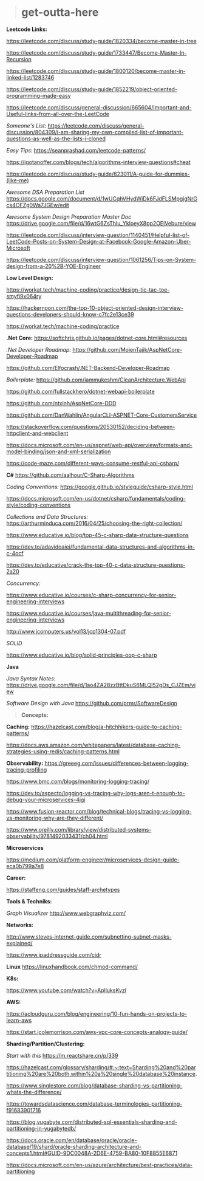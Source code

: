 > # get-outta-here

**Leetcode Links:**

https://leetcode.com/discuss/study-guide/1820334/become-master-in-tree

https://leetcode.com/discuss/study-guide/1733447/Become-Master-In-Recursion

https://leetcode.com/discuss/study-guide/1800120/become-master-in-linked-list/1283746

https://leetcode.com/discuss/study-guide/1852219/object-oriented-programming-made-easy

https://leetcode.com/discuss/general-discussion/665604/Important-and-Useful-links-from-all-over-the-LeetCode

_Someone's List:_
https://leetcode.com/discuss/general-discussion/804309/i-am-sharing-my-own-compiled-list-of-important-questions-as-well-as-the-lists-i-cloned

_Easy Tips:_
https://seanprashad.com/leetcode-patterns/

https://igotanoffer.com/blogs/tech/algorithms-interview-questions#cheat

https://leetcode.com/discuss/study-guide/623011/A-guide-for-dummies-(like-me)

_Awesome DSA Preparation List_
https://docs.google.com/document/d/1wUCqhVHydWiDk6FJdFLSMpgigNrGcs4OFZg0Wa7JGEw/edit

_Awesome System Design Preparation Master Doc_
https://drive.google.com/file/d/16wtG6ZsThlu_YkloeyX8pp2OEjVebure/view

https://leetcode.com/discuss/interview-question/1140451/Helpful-list-of-LeetCode-Posts-on-System-Design-at-Facebook-Google-Amazon-Uber-Microsoft

https://leetcode.com/discuss/interview-question/1061256/Tips-on-System-design-from-a-20%2B-YOE-Engineer


**Low Level Design:**

https://workat.tech/machine-coding/practice/design-tic-tac-toe-smyfi9x064ry

https://hackernoon.com/the-top-10-object-oriented-design-interview-questions-developers-should-know-c7fc2e13ce39

https://workat.tech/machine-coding/practice

**.Net Core:**
https://softchris.github.io/pages/dotnet-core.html#resources

_.Net Developer Roadmap:_
https://github.com/MoienTajik/AspNetCore-Developer-Roadmap

https://github.com/Elfocrash/.NET-Backend-Developer-Roadmap

_Boilerplate:_
https://github.com/iammukeshm/CleanArchitecture.WebApi

https://github.com/fullstackhero/dotnet-webapi-boilerplate

https://github.com/ntxinh/AspNetCore-DDD

https://github.com/DanWahlin/AngularCLI-ASPNET-Core-CustomersService

https://stackoverflow.com/questions/20530152/deciding-between-httpclient-and-webclient

https://docs.microsoft.com/en-us/aspnet/web-api/overview/formats-and-model-binding/json-and-xml-serialization

https://code-maze.com/different-ways-consume-restful-api-csharp/


**C#**
https://github.com/aalhour/C-Sharp-Algorithms

_Coding Conventions:_
https://google.github.io/styleguide/csharp-style.html

https://docs.microsoft.com/en-us/dotnet/csharp/fundamentals/coding-style/coding-conventions

_Collections and Data Structures:_
https://arthurminduca.com/2016/04/25/choosing-the-right-collection/

https://www.educative.io/blog/top-45-c-sharp-data-structure-questions

https://dev.to/adavidoaiei/fundamental-data-structures-and-algorithms-in-c-4ocf

https://dev.to/educative/crack-the-top-40-c-data-structure-questions-2a20

_Concurrency:_

https://www.educative.io/courses/c-sharp-concurrency-for-senior-engineering-interviews

https://www.educative.io/courses/java-multithreading-for-senior-engineering-interviews

http://www.jcomputers.us/vol13/jcp1304-07.pdf

_SOLID_

https://www.educative.io/blog/solid-principles-oop-c-sharp



**Java**

_Java Syntax Notes:_
https://drive.google.com/file/d/1ao4ZA28zzBttDkuS6MLQI52gDs_CJZEm/view

_Software Design with Java_
https://github.com/prmr/SoftwareDesign

> **Concepts:**

**Caching:**
https://hazelcast.com/blog/a-hitchhikers-guide-to-caching-patterns/

https://docs.aws.amazon.com/whitepapers/latest/database-caching-strategies-using-redis/caching-patterns.html


**Observability:**
https://greeeg.com/issues/differences-between-logging-tracing-profiling

https://www.bmc.com/blogs/monitoring-logging-tracing/

https://dev.to/aspecto/logging-vs-tracing-why-logs-aren-t-enough-to-debug-your-microservices-4jgi

https://www.fusion-reactor.com/blog/technical-blogs/tracing-vs-logging-vs-monitoring-why-are-they-different/

https://www.oreilly.com/library/view/distributed-systems-observability/9781492033431/ch04.html


**Microservices**

https://medium.com/platform-engineer/microservices-design-guide-eca0b799a7e8


**Career:**

https://staffeng.com/guides/staff-archetypes



**Tools & Techniks:**

_Graph Visualizer_
http://www.webgraphviz.com/


**Networks:**

http://www.steves-internet-guide.com/subnetting-subnet-masks-explained/

https://www.ipaddressguide.com/cidr


**Linux**
https://linuxhandbook.com/chmod-command/


**K8s:**

https://www.youtube.com/watch?v=AplluksKvzI


**AWS:**

https://acloudguru.com/blog/engineering/10-fun-hands-on-projects-to-learn-aws

https://start.jcolemorrison.com/aws-vpc-core-concepts-analogy-guide/


**Sharding/Partition/Clustering:**

_Start with this_
https://m.reactshare.cn/p/339

https://hazelcast.com/glossary/sharding/#:~:text=Sharding%20and%20partitioning%20are%20both,within%20a%20single%20database%20instance.

https://www.singlestore.com/blog/database-sharding-vs-partitioning-whats-the-difference/

https://towardsdatascience.com/database-terminologies-partitioning-f91683901716

https://blog.yugabyte.com/distributed-sql-essentials-sharding-and-partitioning-in-yugabytedb/

https://docs.oracle.com/en/database/oracle/oracle-database/19/shard/oracle-sharding-architecture-and-concepts1.html#GUID-9DC0048A-2D6E-4759-BA80-10F8855E6871

https://docs.microsoft.com/en-us/azure/architecture/best-practices/data-partitioning



